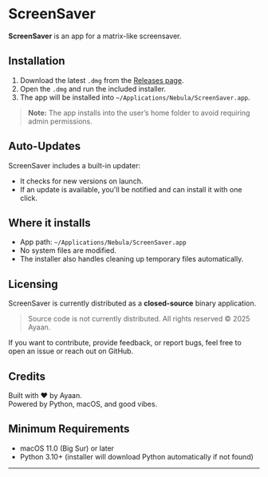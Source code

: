 # ScreenSaver

**ScreenSaver** is an app for a matrix-like screensaver.

## Installation

1. Download the latest `.dmg` from the [Releases page](https://github.com/ProPythonCoderAya/ScreenSaver/releases).
2. Open the `.dmg` and run the included installer.
3. The app will be installed into `~/Applications/Nebula/ScreenSaver.app`.

> **Note:** The app installs into the user’s home folder to avoid requiring admin permissions.

## Auto-Updates

ScreenSaver includes a built-in updater:
- It checks for new versions on launch.
- If an update is available, you'll be notified and can install it with one click.

## Where it installs

- App path: `~/Applications/Nebula/ScreenSaver.app`
- No system files are modified.
- The installer also handles cleaning up temporary files automatically.

## Licensing

ScreenSaver is currently distributed as a **closed-source** binary application.

> Source code is not currently distributed. All rights reserved © 2025 Ayaan.

If you want to contribute, provide feedback, or report bugs, feel free to open an issue or reach out on GitHub.

## Credits

Built with ❤️ by Ayaan.  
Powered by Python, macOS, and good vibes.

## Minimum Requirements

- macOS 11.0 (Big Sur) or later
- Python 3.10+ (installer will download Python automatically if not found)

---

